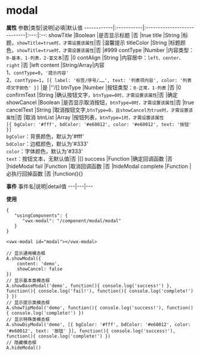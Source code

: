 # modal


**属性**
参数|类型|说明|必填|默认值
------------|:-----------|:----------------------------|:---:|:--:
showTitle   |Boolean     |是否显示标题                   |否   |true
title       |String      |标题，`showTitle=true时，才需设置该属性`|否   |温馨提示
titleColor  |String      |标题颜色，`showTitle=true时，才需设置该属性`|否   |#999
contType    |Number      |内容类型：`0-基本，1-列表，2-富文本`|否   |0
contAlign   |String      |内容居中：`left、center、right`   |否   |left
content     |String/Array|内容<br>1、`contType=0`，`'提示内容'`<br>2、`contType=1`，`[{ label: '标签/序号/……', text: '列表项内容', color: '列表项文字颜色' }]`     |是   |''/[]
btnType     |Number      |按钮类型：`0-正常，1-列表`         |否   |0
confirmText |String      |确认按钮文字，`btnType=0时，才需设置该属性`|否    |确定
showCancel  |Boolean     |是否显示取消按钮，`btnType=0时，才需设置该属性`|否    |true
cancelText  |String      |取消按钮文字,`btnType=0，且showCancel为true时，才需设置该属性`|否    |取消
btnList     |Array       |按钮列表，`btnType=1时，才需设置该属性`<br>`[{ bgColor: '#fff', bdColor: '#e60012', color: '#e60012', text: '按钮' }]`<br>`bgColor`：背景颜色，默认为'#fff'<br>`bdColor`：边框颜色，默认为'#333'<br>`color`：字体颜色，默认为'#333'<br>`text`：按钮文本，无默认值|否    |[]
success     |Function    |确定回调函数                   |否     |hideModal
fail        |Function    |取消回调函数                   |否     |hideModal
complete    |Function    |必执行回掉函数                 |否     |function(){}



**事件** 
事件名|说明|detail值
---|---|---



**使用**
```
{
   "usingComponents": {
      "vwx-modal": "/component/modal/modal"
   }
}
```

```
<vwx-modal id="modal"></vwx-modal>
```

```
// 显示通用模态框
A.showModal({
	content: 'demo',
	showCancel: false
})
// 显示基本类模态框
A.showBaseModal('demo', function(){ console.log('success!') }, function(){ console.log('fail!'), function(){ console.log('complete!') } })
// 显示提示类模态框
A.showTipModal('demo', function(){ console.log('success!'), function(){ console.log('complete!') })
// 显示特殊类模态框
A.showDiyModal('demo', [{ bgColor: '#fff', bdColor: '#e60012', color: '#e60012', text: '按钮' }], function(){ console.log('success!'), function(){ console.log('complete!') })
// 隐藏模态框
A.hideModal()
```
